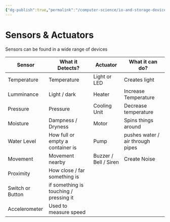 ```yaml
---
{"dg-publish":true,"permalink":"/computer-science/io-and-storage-devices/sensors-and-actuators/","dgHomeLink":true,"dgPassFrontmatter":false}
---
```


# Sensors & Actuators

Sensors can be found in a wide range of devices


| Sensor | What it Detects? | Actuator | What it can do? |
| --- | --- | --- | --- |
| Temperature | Temperature | Light or LED | Creates light |
| Lumminance | Light / dark | Heater | Increase Temperature |
| Pressure | Pressure | Cooling Unit | Decrease temperature |
| Moisture | Dampness / Dryness | Motor | Spins things around |
| Water Level | How full or empty a container is | Pump | pushes water / air through pipes |
| Movement | Movement nearby | Buzzer / Bell / Siren | Create Noise |
| Proximity | How close / far something is |  |  |
| Switch or Button | if something is touching / pressing it |  |  |
| Accelerometer | Used to measure speed | 
